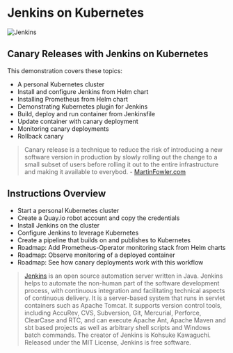 # Jenkins on Kubernetes #

![Jenkins](/javajon/courses/kubernetes-applications/jenkins/assets/jenkins.png "Web server, reverse/mail proxy server")

## Canary Releases with Jenkins on Kubernetes ##

This demonstration covers these topics:

- A personal Kubernetes cluster
- Install and configure Jenkins from Helm chart
- Installing Prometheus from Helm chart
- Demonstrating Kubernetes plugin for Jenkins
- Build, deploy and run container from Jenkinsfile
- Update container with canary deployment
- Monitoring canary deployments
- Rollback canary

> Canary release is a technique to reduce the risk of introducing a new software version in production by slowly rolling out the change to a small subset of users before rolling it out to the entire infrastructure and making it available to everybod. - [MartinFowler.com](https://martinfowler.com/bliki/CanaryRelease.html)

## Instructions Overview ##

- Start a personal Kubernetes cluster
- Create a Quay.io robot account and copy the credentials
- Install Jenkins on the cluster
- Configure Jenkins to leverage Kubernetes
- Create a pipeline that builds on and publishes to Kubernetes
- Roadmap: Add Prometheus-Operator monitoring stack from Helm charts
- Roadmap: Observe monitoring of a deployed container
- Roadmap: See how canary deployments work with this workflow

> [Jenkins]("https://en.wikipedia.org/wiki/Jenkins_%28software%28") is an open source automation server written in Java. Jenkins helps to automate the non-human part of the software development process, with continuous integration and facilitating technical aspects of continuous delivery. It is a server-based system that runs in servlet containers such as Apache Tomcat. It supports version control tools, including AccuRev, CVS, Subversion, Git, Mercurial, Perforce, ClearCase and RTC, and can execute Apache Ant, Apache Maven and sbt based projects as well as arbitrary shell scripts and Windows batch commands. The creator of Jenkins is Kohsuke Kawaguchi. Released under the MIT License, Jenkins is free software.
